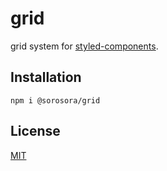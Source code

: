 # grid

grid system for [styled-components](https://github.com/styled-components/styled-components).


## Installation

```
npm i @sorosora/grid
```

## License
[MIT](LICENSE.md)
